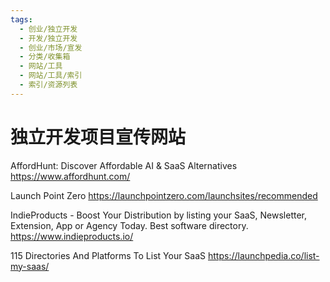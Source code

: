 ```yaml
---
tags:
  - 创业/独立开发
  - 开发/独立开发
  - 创业/市场/宣发
  - 分类/收集箱
  - 网站/工具
  - 网站/工具/索引
  - 索引/资源列表
---
```

# 独立开发项目宣传网站

AffordHunt: Discover Affordable AI & SaaS Alternatives
https://www.affordhunt.com/

Launch Point Zero
https://launchpointzero.com/launchsites/recommended

IndieProducts - Boost Your Distribution by listing your SaaS, Newsletter, Extension, App or Agency Today. Best software directory.
https://www.indieproducts.io/

115 Directories And Platforms To List Your SaaS
https://launchpedia.co/list-my-saas/